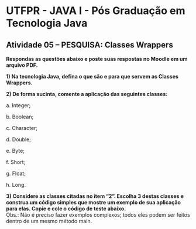 # UTFPR - JAVA I - Pós Graduação em Tecnologia Java

## Atividade 05 – PESQUISA: Classes Wrappers

**Respondas as questões abaixo e poste suas respostas no Moodle em um arquivo PDF.**

**1) Na tecnologia Java, defina o que são e para que servem as Classes Wrappers.**

**2) De forma sucinta, comente a aplicação das seguintes classes:**

a. Integer;

b. Boolean;

c. Character;

d. Double;

e. Byte;

f. Short;

g. Float;

h. Long.

**3) Considere as classes citadas no item “2”. Escolha 3 destas classes e construa um código simples que mostre um exemplo de sua aplicação para elas. Copie e cole o código de teste abaixo.**<br>
Obs.: Não é preciso fazer exemplos complexos; todos eles podem ser feitos dentro de um mesmo método main. 